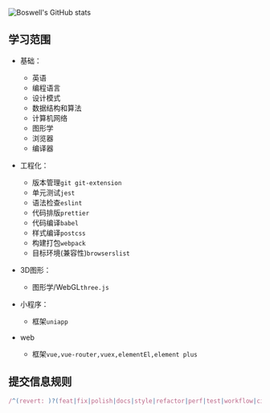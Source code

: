 ![Boswell's GitHub stats](https://github-readme-stats.vercel.app/api?username=BoswellJi)

## 学习范围

* 基础：
  + 英语
  + 编程语言
  + 设计模式
  + 数据结构和算法
  + 计算机网络
  + 图形学
  + 浏览器
  + 编译器

* 工程化：
  + 版本管理`git git-extension`
  + 单元测试`jest`
  + 语法检查`eslint`
  + 代码排版`prettier`
  + 代码编译`babel`
  + 样式编译`postcss`
  + 构建打包`webpack`
  + 目标环境(兼容性)`browserslist`

* 3D图形：
  + 图形学/WebGL`three.js`

* 小程序：
  + 框架`uniapp`

* web
  + 框架`vue,vue-router,vuex,elementEl,element plus`

## 提交信息规则

```js
/^(revert: )?(feat|fix|polish|docs|style|refactor|perf|test|workflow|ci|chore|types)(\(.+\))?: .{1,50}/
```